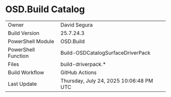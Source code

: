 ﻿# OSD.Build Catalog

| | |
|-|-|
| Owner | David Segura |
| Build Version | 25.7.24.3 |
| PowerShell Module | OSD.Build |
| PowerShell Function | Build-OSDCatalogSurfaceDriverPack |
| Files | build-driverpack.* |
| Build Workflow | GitHub Actions |
| Last Update | Thursday, July 24, 2025 10:06:48 PM UTC |
